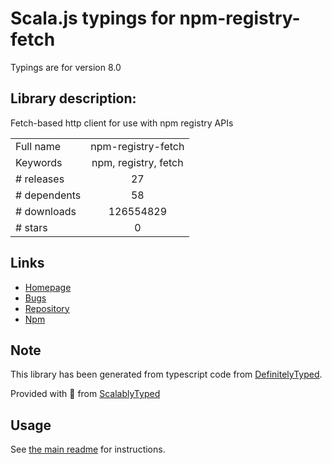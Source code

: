 
# Scala.js typings for npm-registry-fetch

Typings are for version 8.0

## Library description:
Fetch-based http client for use with npm registry APIs

|                    |                 |
| ------------------ | :-------------: |
| Full name          | npm-registry-fetch |
| Keywords           | npm, registry, fetch |
| # releases         | 27 |
| # dependents       | 58 |
| # downloads        | 126554829 |
| # stars            | 0 |

## Links
- [Homepage](https://github.com/npm/npm-registry-fetch#readme)
- [Bugs](https://github.com/npm/npm-registry-fetch/issues)
- [Repository](https://github.com/npm/npm-registry-fetch)
- [Npm](https://www.npmjs.com/package/npm-registry-fetch)
    


## Note
This library has been generated from typescript code from [DefinitelyTyped](https://definitelytyped.org).

Provided with :purple_heart: from [ScalablyTyped](https://github.com/oyvindberg/ScalablyTyped)

## Usage
See [the main readme](../../readme.md) for instructions.


